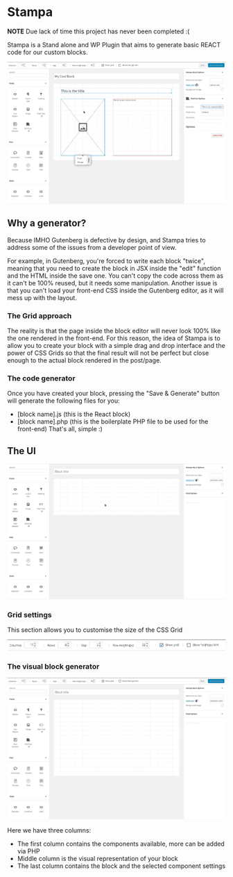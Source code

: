 # Stampa

**NOTE** Due lack of time this project has never been completed :(

Stampa is a Stand alone and WP Plugin that aims to generate basic REACT code for our custom blocks.

![Stampa editor](https://raw.githubusercontent.com/ceceppa/stampa.press/main/images/stampa.png)

## Why a generator?

Because IMHO Gutenberg is defective by design, and Stampa tries to address some of the issues from a developer point of view.

For example, in Gutenberg, you're forced to write each block "twice", meaning that you need to create the block in JSX inside the "edit" function and the HTML inside the save one. You can't copy the code across them as it can't be 100% reused, but it needs some manipulation.
Another issue is that you can't load your front-end CSS inside the Gutenberg editor, as it will mess up with the layout.

### The Grid approach

The reality is that the page inside the block editor will never look 100% like the one rendered in the front-end. 
For this reason, the idea of Stampa is to allow you to create your block with a simple drag and drop interface and the power of CSS Grids so that the final result will not be perfect but close enough to the actual block rendered in the post/page.

### The code generator

Once you have created your block, pressing the "Save & Generate" button will generate the following files for you:

- [block name].js (this is the React block)
- [block name].php (this is the boilerplate PHP file to be used for the front-end)
That's all, simple :)

## The UI

![The editor](https://raw.githubusercontent.com/ceceppa/stampa.press/main/images/the-editor.png)


### Grid settings

This section allows you to customise the size of the CSS Grid

![Grid settings](https://raw.githubusercontent.com/ceceppa/stampa.press/main/images/grid-settings.png)

### The visual block generator

![Drag & Drop](https://raw.githubusercontent.com/ceceppa/stampa.press/main/images/editor.gif)

Here we have three columns:

- The first column contains the components available, more can be added via PHP
- Middle column is the visual representation of your block
- The last column contains the block and the selected component settings

